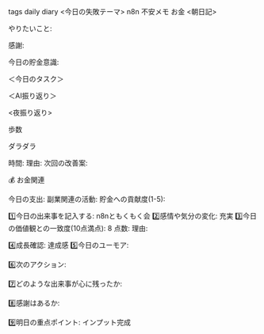 tags
daily
diary
<今日の失敗テーマ>
n8n
不安メモ
お金
<朝日記>

やりたいこと:

感謝:

今日の貯金意識:

＜今日のタスク＞

＜AI振り返り＞

<夜振り返り>

歩数

ダラダラ

時間: 理由: 次回の改善案:

💰 お金関連

今日の支出: 副業関連の活動: 貯金への貢献度(1-5):

1️⃣今日の出来事を記入する:
n8nともくもく会
2️⃣感情や気分の変化:
充実
3️⃣今日の価値観との一致度(10点満点):
8
点数: 理由:

4️⃣成長確認:
達成感
5️⃣今日のユーモア:

6️⃣次のアクション:

7️⃣どのような出来事が心に残ったか:

8️⃣感謝はあるか:

9️⃣明日の重点ポイント:
インプット完成